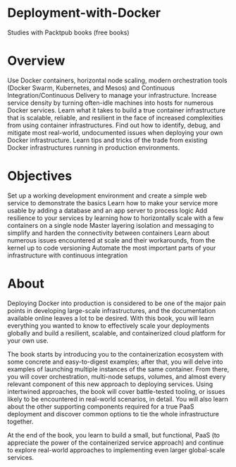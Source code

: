 # Deployment-with-Docker
Studies with Packtpub books (free books)

# Overview
Use Docker containers, horizontal node scaling, modern orchestration tools (Docker Swarm, Kubernetes, and Mesos) and Continuous Integration/Continuous Delivery to manage your infrastructure.
Increase service density by turning often-idle machines into hosts for numerous Docker services.
Learn what it takes to build a true container infrastructure that is scalable, reliable, and resilient in the face of increased complexities from using container infrastructures.
Find out how to identify, debug, and mitigate most real-world, undocumented issues when deploying your own Docker infrastructure.
Learn tips and tricks of the trade from existing Docker infrastructures running in production environments.

# Objectives
Set up a working development environment and create a simple web service to demonstrate the basics
Learn how to make your service more usable by adding a database and an app server to process logic
Add resilience to your services by learning how to horizontally scale with a few containers on a single node
Master layering isolation and messaging to simplify and harden the connectivity between containers
Learn about numerous issues encountered at scale and their workarounds, from the kernel up to code versioning
Automate the most important parts of your infrastructure with continuous integration

# About
Deploying Docker into production is considered to be one of the major pain points in developing large-scale infrastructures, and the documentation available online leaves a lot to be desired. With this book, you will learn everything you wanted to know to effectively scale your deployments globally and build a resilient, scalable, and containerized cloud platform for your own use.

The book starts by introducing you to the containerization ecosystem with some concrete and easy-to-digest examples; after that, you will delve into examples of launching multiple instances of the same container. From there, you will cover orchestration, multi-node setups, volumes, and almost every relevant component of this new approach to deploying services. Using intertwined approaches, the book will cover battle-tested tooling, or issues likely to be encountered in real-world scenarios, in detail. You will also learn about the other supporting components required for a true PaaS deployment and discover common options to tie the whole infrastructure together.

At the end of the book, you learn to build a small, but functional, PaaS (to appreciate the power of the containerized service approach) and continue to explore real-world approaches to implementing even larger global-scale services.
